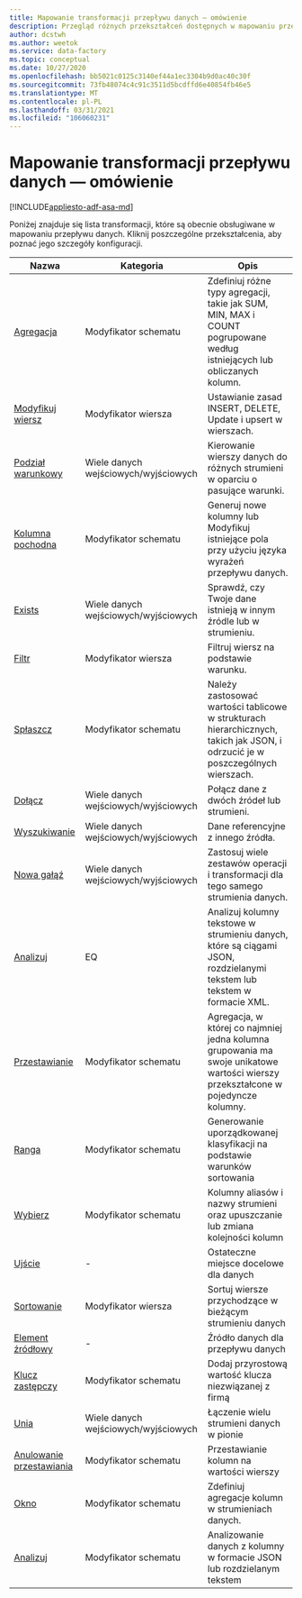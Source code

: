 ```yaml
---
title: Mapowanie transformacji przepływu danych — omówienie
description: Przegląd różnych przekształceń dostępnych w mapowaniu przepływu danych
author: dcstwh
ms.author: weetok
ms.service: data-factory
ms.topic: conceptual
ms.date: 10/27/2020
ms.openlocfilehash: bb5021c0125c3140ef44a1ec3304b9d0ac40c30f
ms.sourcegitcommit: 73fb48074c4c91c3511d5bcdffd6e40854fb46e5
ms.translationtype: MT
ms.contentlocale: pl-PL
ms.lasthandoff: 03/31/2021
ms.locfileid: "106060231"
---
```

# <a name="mapping-data-flow-transformation-overview"></a>Mapowanie transformacji przepływu danych — omówienie

[!INCLUDE[appliesto-adf-asa-md](includes/appliesto-adf-asa-md.md)] 

Poniżej znajduje się lista transformacji, które są obecnie obsługiwane w mapowaniu przepływu danych. Kliknij poszczególne przekształcenia, aby poznać jego szczegóły konfiguracji.

| Nazwa | Kategoria | Opis |
| ---- | -------- | ----------- |
| [Agregacja](data-flow-aggregate.md) | Modyfikator schematu | Zdefiniuj różne typy agregacji, takie jak SUM, MIN, MAX i COUNT pogrupowane według istniejących lub obliczanych kolumn. | 
| [Modyfikuj wiersz](data-flow-alter-row.md) | Modyfikator wiersza | Ustawianie zasad INSERT, DELETE, Update i upsert w wierszach. |
| [Podział warunkowy](data-flow-conditional-split.md) | Wiele danych wejściowych/wyjściowych | Kierowanie wierszy danych do różnych strumieni w oparciu o pasujące warunki. |
| [Kolumna pochodna](data-flow-derived-column.md) | Modyfikator schematu | Generuj nowe kolumny lub Modyfikuj istniejące pola przy użyciu języka wyrażeń przepływu danych. | 
| [Exists](data-flow-exists.md) | Wiele danych wejściowych/wyjściowych | Sprawdź, czy Twoje dane istnieją w innym źródle lub w strumieniu. | 
| [Filtr](data-flow-filter.md) | Modyfikator wiersza | Filtruj wiersz na podstawie warunku. |
| [Spłaszcz](data-flow-flatten.md) | Modyfikator schematu |  Należy zastosować wartości tablicowe w strukturach hierarchicznych, takich jak JSON, i odrzucić je w poszczególnych wierszach. |
| [Dołącz](data-flow-join.md) | Wiele danych wejściowych/wyjściowych |  Połącz dane z dwóch źródeł lub strumieni. |
| [Wyszukiwanie](data-flow-lookup.md) | Wiele danych wejściowych/wyjściowych | Dane referencyjne z innego źródła. |
| [Nowa gałąź](data-flow-new-branch.md) | Wiele danych wejściowych/wyjściowych | Zastosuj wiele zestawów operacji i transformacji dla tego samego strumienia danych. |
| [Analizuj](data-flow-new-branch.md) | EQ | Analizuj kolumny tekstowe w strumieniu danych, które są ciągami JSON, rozdzielanymi tekstem lub tekstem w formacie XML. |
| [Przestawianie](data-flow-pivot.md) | Modyfikator schematu | Agregacja, w której co najmniej jedna kolumna grupowania ma swoje unikatowe wartości wierszy przekształcone w pojedyncze kolumny. |
| [Ranga](data-flow-rank.md) | Modyfikator schematu | Generowanie uporządkowanej klasyfikacji na podstawie warunków sortowania |
| [Wybierz](data-flow-select.md) | Modyfikator schematu | Kolumny aliasów i nazwy strumieni oraz upuszczanie lub zmiana kolejności kolumn |
| [Ujście](data-flow-sink.md) | - | Ostateczne miejsce docelowe dla danych |
| [Sortowanie](data-flow-sort.md) | Modyfikator wiersza | Sortuj wiersze przychodzące w bieżącym strumieniu danych |
| [Element źródłowy](data-flow-source.md) | - | Źródło danych dla przepływu danych |
| [Klucz zastępczy](data-flow-surrogate-key.md) | Modyfikator schematu | Dodaj przyrostową wartość klucza niezwiązanej z firmą |
| [Unia](data-flow-union.md) | Wiele danych wejściowych/wyjściowych | Łączenie wielu strumieni danych w pionie |
| [Anulowanie przestawiania](data-flow-unpivot.md) | Modyfikator schematu | Przestawianie kolumn na wartości wierszy |
| [Okno](data-flow-window.md) | Modyfikator schematu |  Zdefiniuj agregacje kolumn w strumieniach danych. |
| [Analizuj](data-flow-parse.md) | Modyfikator schematu |  Analizowanie danych z kolumny w formacie JSON lub rozdzielanym tekstem |
